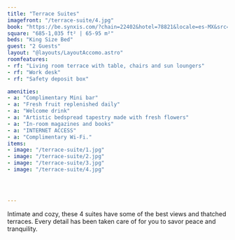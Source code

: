 ```yaml
---
title: "Terrace Suites"
imagefront: "/terrace-suite/4.jpg"
book: "https://be.synxis.com/?chain=22402&hotel=78821&locale=es-MX&src=24C&room=A1K"
square: "685-1,035 ft² | 65-95 m²"
beds: "King Size Bed"
guest: "2 Guests"
layout: "@layouts/LayoutAccomo.astro"
roomfeatures:
- rf: "Living room terrace with table, chairs and sun loungers"
- rf: "Work desk"
- rf: "Safety deposit box"

amenities:
- a: "Complimentary Mini bar"
- a: "Fresh fruit replenished daily"
- a: "Welcome drink"
- a: "Artistic bedspread tapestry made with fresh flowers"
- a: "In-room magazines and books"
- a: "INTERNET ACCESS"
- a: "Complimentary Wi-Fi."
items:
- image: "/terrace-suite/1.jpg"
- image: "/terrace-suite/2.jpg"
- image: "/terrace-suite/3.jpg"
- image: "/terrace-suite/4.jpg"




---
```

Intimate and cozy, these 4 suites have some of the best views and thatched terraces. Every detail has been taken care of for you to savor peace and tranquility.







